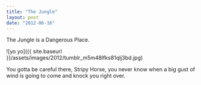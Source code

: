 ```yaml
---
title: "The Jungle"
layout: post
date: "2012-06-16"
---
```


The Jungle is a Dangerous Place.

![yo yo]({{ site.baseurl }}/assets/images/2012/tumblr_m5m48lfks81qlj3bd.jpg)

You gotta be careful there, Stripy Horse, you never know when a big gust of wind is going to come and knock you right over.
